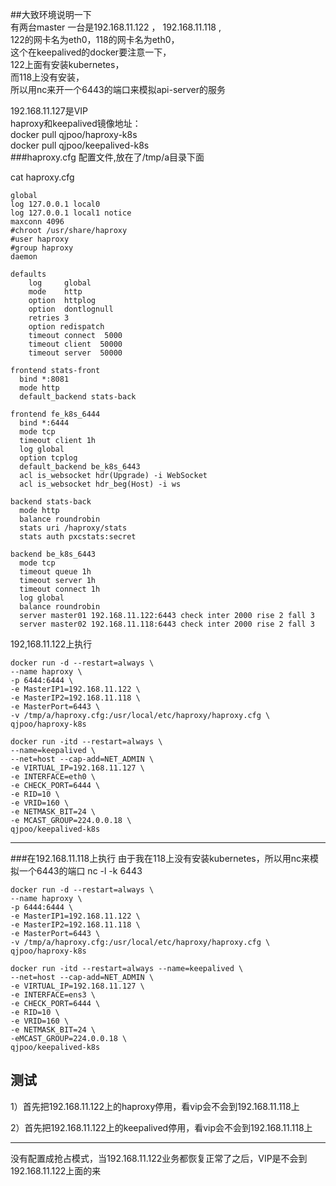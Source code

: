 
##大致环境说明一下    
有两台master 一台是192.168.11.122 ， 192.168.11.118 ,   
122的网卡名为eth0，118的网卡名为eth0，    
这个在keepalived的docker要注意一下，    
122上面有安装kubernetes，    
而118上没有安装，    
所以用nc来开一个6443的端口来模拟api-server的服务    

192.168.11.127是VIP        
haproxy和keepalived镜像地址：       
docker pull qjpoo/haproxy-k8s        
docker pull qjpoo/keepalived-k8s   
###haproxy.cfg 配置文件,放在了/tmp/a目录下面

cat haproxy.cfg

```
global
log 127.0.0.1 local0
log 127.0.0.1 local1 notice
maxconn 4096
#chroot /usr/share/haproxy
#user haproxy
#group haproxy
daemon

defaults
    log     global
    mode    http
    option  httplog
    option  dontlognull
    retries 3
    option redispatch
    timeout connect  5000
    timeout client  50000
    timeout server  50000

frontend stats-front
  bind *:8081
  mode http
  default_backend stats-back

frontend fe_k8s_6444
  bind *:6444
  mode tcp
  timeout client 1h
  log global
  option tcplog
  default_backend be_k8s_6443
  acl is_websocket hdr(Upgrade) -i WebSocket
  acl is_websocket hdr_beg(Host) -i ws

backend stats-back
  mode http
  balance roundrobin
  stats uri /haproxy/stats
  stats auth pxcstats:secret

backend be_k8s_6443
  mode tcp
  timeout queue 1h
  timeout server 1h
  timeout connect 1h
  log global
  balance roundrobin
  server master01 192.168.11.122:6443 check inter 2000 rise 2 fall 3
  server master02 192.168.11.118:6443 check inter 2000 rise 2 fall 3
```


192,168.11.122上执行

```
docker run -d --restart=always \
--name haproxy \
-p 6444:6444 \
-e MasterIP1=192.168.11.122 \
-e MasterIP2=192.168.11.118 \
-e MasterPort=6443 \
-v /tmp/a/haproxy.cfg:/usr/local/etc/haproxy/haproxy.cfg \
qjpoo/haproxy-k8s
```


```
docker run -itd --restart=always \
--name=keepalived \
--net=host --cap-add=NET_ADMIN \
-e VIRTUAL_IP=192.168.11.127 \
-e INTERFACE=eth0 \
-e CHECK_PORT=6444 \
-e RID=10 \
-e VRID=160 \
-e NETMASK_BIT=24 \
-e MCAST_GROUP=224.0.0.18 \
qjpoo/keepalived-k8s
```
------------


###在192.168.11.118上执行 由于我在118上没有安装kubernetes，所以用nc来模拟一个6443的端口
nc -l -k 6443


```
docker run -d --restart=always \
--name haproxy \
-p 6444:6444 \
-e MasterIP1=192.168.11.122 \
-e MasterIP2=192.168.11.118 \
-e MasterPort=6443 \
-v /tmp/a/haproxy.cfg:/usr/local/etc/haproxy/haproxy.cfg \
qjpoo/haproxy-k8s
```


```
docker run -itd --restart=always --name=keepalived \
--net=host --cap-add=NET_ADMIN \
-e VIRTUAL_IP=192.168.11.127 \
-e INTERFACE=ens3 \
-e CHECK_PORT=6444 \
-e RID=10 \
-e VRID=160 \
-e NETMASK_BIT=24 \
-eMCAST_GROUP=224.0.0.18 \
qjpoo/keepalived-k8s
```


## 测试
1）首先把192.168.11.122上的haproxy停用，看vip会不会到192.168.11.118上




2）首先把192.168.11.122上的keepalived停用，看vip会不会到192.168.11.118上



---
没有配置成抢占模式，当192.168.11.122业务都恢复正常了之后，VIP是不会到192.168.11.122上面的来

